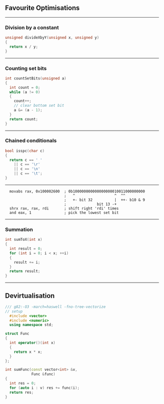 ## Favourite Optimisations

<!-- .element: class="white-bg" -->

---

### Division by a constant <!-- .element: class="white-bg" -->

```cpp
unsigned divideXbyY(unsigned x, unsigned y)
{
  return x / y;
}
```

<!-- .element: data-ce -->

---

### Counting set bits <!-- .element: class="white-bg" -->

```cpp
int countSetBits(unsigned a)
{
  int count = 0;
  while (a != 0)
  {
    count++;
    // clear bottom set bit
    a &= (a - 1);
  }
  return count;
}
```

<!-- .element: data-ce -->

---

### Chained conditionals <!-- .element: class="white-bg" -->

```cpp
bool isspc(char c)
{
  return c == ' '
    || c == '\r'
    || c == '\n'
    || c == '\t';
}
```

<!-- .element: data-ce -->

---

```x86asm
  movabs rax, 0x100002600  ; 0b100000000000000000010011000000000
                           ;   ^                  ^  ^^
                           ;   +- bit 32          |  ++- b10 & 9
                           ;              bit 13 -+
  shrx rax, rax, rdi       ; shift right 'rdi' times
  and eax, 1               ; pick the lowest set bit
```

---

### Summation <!-- .element: class="white-bg" -->

```cpp
int sumToX(int x)
{
  int result = 0;
  for (int i = 0; i < x; ++i)
  {
    result += i;
  }
  return result;
}
```

<!-- .element: data-ce -->

---

## Devirtualisation <!-- .element: class="white-bg" -->

```cpp
/// g82:-O3 -march=haswell -fno-tree-vectorize
// setup
  #include <vector>
  #include <numeric>
  using namespace std;

struct Func
{
  int operator()(int x)
  {
    return x * x;
  }
};

int sumFunc(const vector<int> &v,
            Func &func)
{
  int res = 0;
  for (auto i : v) res += func(i);
  return res;
}
```

<!-- .element: data-ce -->
